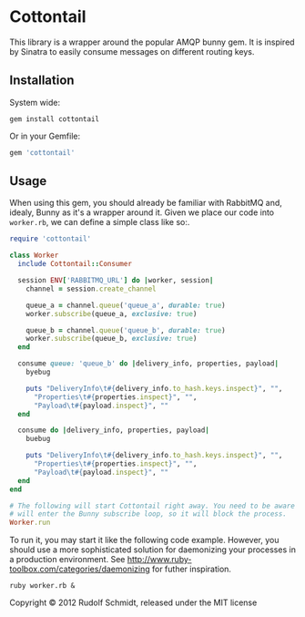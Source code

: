 # Cottontail

This library is a wrapper around the popular AMQP bunny gem. It is inspired by Sinatra to easily consume messages on different routing keys.

## Installation

System wide:

```console
gem install cottontail
```

Or in your Gemfile:

```ruby
gem 'cottontail'
```

## Usage

When using this gem, you should already be familiar with RabbitMQ and, idealy, Bunny as it's a wrapper around it. Given we place our code into `worker.rb`, we can define a simple class like so:.

```ruby
require 'cottontail'

class Worker
  include Cottontail::Consumer

  session ENV['RABBITMQ_URL'] do |worker, session|
    channel = session.create_channel

    queue_a = channel.queue('queue_a', durable: true)
    worker.subscribe(queue_a, exclusive: true)

    queue_b = channel.queue('queue_b', durable: true)
    worker.subscribe(queue_b, exclusive: true)
  end

  consume queue: 'queue_b' do |delivery_info, properties, payload|
    byebug

    puts "DeliveryInfo\t#{delivery_info.to_hash.keys.inspect}", "",
      "Properties\t#{properties.inspect}", "",
      "Payload\t#{payload.inspect}", ""
  end

  consume do |delivery_info, properties, payload|
    buebug

    puts "DeliveryInfo\t#{delivery_info.to_hash.keys.inspect}", "",
      "Properties\t#{properties.inspect}", "",
      "Payload\t#{payload.inspect}", ""
  end
end

# The following will start Cottontail right away. You need to be aware that it
# will enter the Bunny subscribe loop, so it will block the process.
Worker.run
```

To run it, you may start it like the following code example. However, you should use a more sophisticated solution for daemonizing your processes in a production environment. See http://www.ruby-toolbox.com/categories/daemonizing for futher inspiration.

```console
ruby worker.rb &
```

Copyright &copy; 2012 Rudolf Schmidt, released under the MIT license
